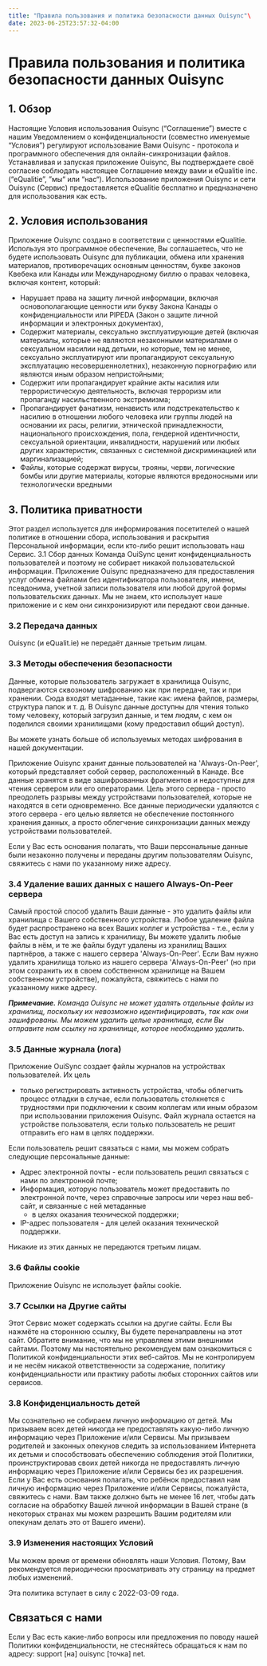 ```yaml
---
title: "Правила пользования и политика безопасности данных Ouisync"\
date: 2023-06-25T23:57:32-04:00
---
```



# Правила пользования и политика безопасности данных Ouisync

## 1. Обзор
Настоящие Условия использования Ouisync (“Соглашение”) вместе с нашим
Уведомлением о конфиденциальности (совместно именуемые “Условия”) регулируют
использование Вами Ouisync - протокола и программного обеспечения для
онлайн-синхронизации файлов. Устанавливая и запуская приложение Ouisync, Вы
подтверждаете своё согласие соблюдать настоящее Соглашение между вами и
eQualitie inc. (“eQualitie”, ”мы“ или “нас“). Использование приложения Ouisync и
сети Ouisync (Сервис) предоставляется eQualitie бесплатно и предназначено для
использования как есть.

## 2. Условия использования
Приложение Ouisync создано в соответствии с ценностями eQualitie. Используя это
программное обеспечение, Вы соглашаетесь, что не будете использовать Ouisync для
публикации, обмена или хранения материалов, противоречащих основным ценностям,
букве законов Квебека или Канады или Международному биллю о правах человека,
включая контент, который:
* Нарушает права на защиту личной информации, включая основополагающие ценности
  или букву Закона Канады о конфиденциальности или PIPEDA (Закон о защите личной
  информации и электронных документах),
* Содержит материалы, сексуально эксплуатирующие детей (включая материалы,
  которые не являются незаконными материалами о сексуальном насилии над детьми,
  но которые, тем не менее, сексуально эксплуатируют или пропагандируют
  сексуальную эксплуатацию несовершеннолетних), незаконную порнографию или
  являются иным образом непристойными;
* Содержит или пропагандирует крайние акты насилия или террористическую
  деятельность, включая терроризм или пропаганду насильственного экстремизма;
* Пропагандирует фанатизм, ненависть или подстрекательство к насилию в отношении
  любого человека или группы людей на основании их расы, религии, этнической
  принадлежности, национального происхождения, пола, гендерной идентичности,
  сексуальной ориентации, инвалидности, нарушений или любых других
  характеристик, связанных с системной дискриминацией или маргинализацией;
* Файлы, которые содержат вирусы, трояны, черви, логические бомбы или другие
  материалы, которые являются вредоносными или технологически вредными

## 3. Политика приватности

Этот раздел используется для информирования посетителей о нашей политике в
отношении сбора, использования и раскрытия Персональной информации, если
кто-либо решит использовать наш Сервис. 3.1 Сбор данных Команда OuiSync ценит
конфиденциальность пользователей и поэтому не собирает никакой пользовательской
информации. Приложение Ouisync предназначено для предоставления услуг обмена
файлами без идентификатора пользователя, имени, псевдонима, учетной записи
пользователя или любой другой формы пользовательских данных. Мы не знаем, кто
использует наше приложение и с кем они синхронизируют или передают свои данные.

### 3.2 Передача данных
Ouisync (и eQualit.ie) не передаёт данные третьим лицам.

### 3.3 Методы обеспечения безопасности
Данные, которые пользователь загружает в хранилища Ouisync, подвергаются
сквозному шифрованию как при передаче, так и при хранении. Сюда входят
метаданные, такие как: имена файлов, размеры, структура папок и т. д. В Ouisync
данные доступны для чтения только тому человеку, который загрузил данные, и тем
людям, с кем он поделился своими хранилищами (кому предоставил общий доступ).

Вы можете узнать больше об используемых методах шифрования в нашей документации.

Приложение Ouisync хранит данные пользователей на 'Always-On-Peer', который
представляет собой сервер, расположенный в Канаде. Все данные хранятся в виде
зашифрованных фрагментов и недоступны для чтения сервером или его операторами.
Цель этого сервера - просто преодолеть разрывы между устройствами пользователей,
которые не находятся в сети одновременно. Все данные периодически удаляются с
этого сервера - его целью является не обеспечение постоянного хранения данных, а
просто облегчение синхронизации данных между устройствами пользователей.

Если у Вас есть основания полагать, что Ваши персональные данные были незаконно
получены и переданы другим пользователям Ouisync, свяжитесь с нами по указанному
ниже адресу.

### 3.4 Удаление ваших данных с нашего Always-On-Peer сервера
Самый простой способ удалить Ваши данные - это удалить файлы или хранилища с
Вашего собственного устройства. Любое удаление файла будет распространено на
всех Ваших коллег и устройства - т.е., если у Вас есть доступ на запись к
хранилищу, Вы можете удалить любые файлы в нём, и те же файлы будут удалены из
хранилищ Ваших партнёров, а также с нашего сервера 'Always-On-Peer'. Если Вам
нужно удалить хранилища только из нашего сервера 'Always-On-Peer' (но при этом
сохранить их в своем собственном хранилище на Вашем собственном устройстве),
пожалуйста, свяжитесь с нами по указанному ниже адресу.

***Примечание.** Команда Ouisync не может удалять отдельные файлы из хранилищ,
поскольку их невозможно идентифицировать, так как они зашифрованы. Мы можем
удалить целые хранилища, если Вы отправите нам ссылку на хранилище, которое
необходимо удалить.*

### 3.5 Данные журнала (лога)
Приложение OuiSync создает файлы журналов на устройствах пользователей. Их цель
- только регистрировать активность устройства, чтобы облегчить процесс отладки в
случае, если пользователь столкнется с трудностями при подключении к своим
коллегам или иным образом при использовании приложения Ouisync. Файл журнала
остается на устройстве пользователя, если только пользователь не решит отправить
его нам в целях поддержки.

Если пользователь решит связаться с нами, мы можем собрать следующие
персональные данные:
* Адрес электронной почты - если пользователь решил связаться с нами по
  электронной почте;
* Информация, которую пользователь может предоставить по электронной почте,
  через справочные запросы или через наш веб-сайт, и связанные с ней метаданные
  - в целях оказания технической поддержки;
* IP-адрес пользователя - для целей оказания технической поддержки.

Никакие из этих данных не передаются третьим лицам.

### 3.6 Файлы cookie
Приложение Ouisync не использует файлы cookie.

### 3.7 Ссылки на Другие сайты
Этот Сервис может содержать ссылки на другие сайты. Если Вы нажмёте на стороннюю
ссылку, Вы будете перенаправлены на этот сайт. Обратите внимание, что мы не
управляем этими внешними сайтами. Поэтому мы настоятельно рекомендуем вам
ознакомиться с Политикой конфиденциальности этих веб-сайтов. Мы не контролируем
и не несём никакой ответственности за содержание, политику конфиденциальности
или практику работы любых сторонних сайтов или сервисов.

### 3.8 Конфиденциальность детей
Мы сознательно не собираем личную информацию от детей. Мы призываем всех детей
никогда не предоставлять какую-либо личную информацию через Приложение и/или
Сервисы. Мы призываем родителей и законных опекунов следить за использованием
Интернета их детьми и способствовать обеспечению соблюдения этой Политики,
проинструктировав своих детей никогда не предоставлять личную информацию через
Приложение и/или Сервисы без их разрешения. Если у Вас есть основания полагать,
что ребёнок предоставил нам личную информацию через Приложение и/или Сервисы,
пожалуйста, свяжитесь с нами. Вам также должно быть не менее 16 лет, чтобы дать
согласие на обработку Вашей личной информации в Вашей стране (в некоторых
странах мы можем разрешить Вашим родителям или опекунам делать это от Вашего
имени).

### 3.9 Изменения настоящих Условий
Мы можем время от времени обновлять наши Условия. Потому, Вам рекомендуется
периодически просматривать эту страницу на предмет любых изменений.

Эта политика вступает в силу с 2022-03-09 года.

## Связаться с нами
Если у Вас есть какие-либо вопросы или предложения по поводу нашей Политики
конфиденциальности, не стесняйтесь обращаться к нам по адресу: support [на]
ouisync [точка] net.
